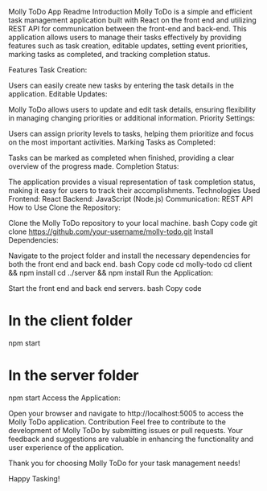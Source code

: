 Molly ToDo App Readme
Introduction
Molly ToDo is a simple and efficient task management application built with React on the front end and utilizing REST API for communication between the front-end and back-end. This application allows users to manage their tasks effectively by providing features such as task creation, editable updates, setting event priorities, marking tasks as completed, and tracking completion status.

Features
Task Creation:

Users can easily create new tasks by entering the task details in the application.
Editable Updates:

Molly ToDo allows users to update and edit task details, ensuring flexibility in managing changing priorities or additional information.
Priority Settings:

Users can assign priority levels to tasks, helping them prioritize and focus on the most important activities.
Marking Tasks as Completed:

Tasks can be marked as completed when finished, providing a clear overview of the progress made.
Completion Status:

The application provides a visual representation of task completion status, making it easy for users to track their accomplishments.
Technologies Used
Frontend: React
Backend: JavaScript (Node.js)
Communication: REST API
How to Use
Clone the Repository:

Clone the Molly ToDo repository to your local machine.
bash
Copy code
git clone https://github.com/your-username/molly-todo.git
Install Dependencies:

Navigate to the project folder and install the necessary dependencies for both the front end and back end.
bash
Copy code
cd molly-todo
cd client && npm install
cd ../server && npm install
Run the Application:

Start the front end and back end servers.
bash
Copy code
# In the client folder
npm start

# In the server folder
npm start
Access the Application:

Open your browser and navigate to http://localhost:5005 to access the Molly ToDo application.
Contribution
Feel free to contribute to the development of Molly ToDo by submitting issues or pull requests. Your feedback and suggestions are valuable in enhancing the functionality and user experience of the application.

Thank you for choosing Molly ToDo for your task management needs!

Happy Tasking!
